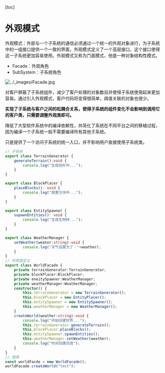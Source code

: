 [toc]

# 外观模式

外观模式：外部与一个子系统的通信必须通过一个统一的外观对象进行，为子系统中的一组接口提供一个一致的界面，外观模式定义了一个高层接口，这个接口使得这一子系统更加容易使用。外观模式又称为门面模式，他是一种对象结构性模式。

*   Facade：外观角色
*   SubSystem：子系统角色

![../_images/Facade.jpg](https://design-patterns.readthedocs.io/zh-cn/latest/_images/Facade.jpg)

对客户屏蔽了子系统组件，减少了客户处理的对象数目并使得子系统使用起来更加容易。通过引入外观模式，客户代码将变得很简单，阈值关联的对象也很少。

**实现了子系统与客户之间的松耦合关系，使得子系统的组件变化不会影响到调用它的客户类，只需要调整外观类即可。**

降低了大型软件系统中的编译依赖性，并简化了系统在不同平台之间的移植过程，因为编译一个子系统一般不需要编译所有其他子系统。

只是提供了一个访问子系统的统一入口，并不影响用户直接使用子系统类。

~~~ ts
// 子系统
export class TerrainGenerator {
    generateTerrain():void {
        console.log("生成地形中...");
    }
}

export class BlockPlacer {
    placeBlocks(): void {
        console.log("放置方块中...");
    }
}

export class EntitySpawner {
    supawnEntities(): void {
        console.log("生成生物钟...");
    }
}

export class WeatherManager {
    setWeather(weater:string):void {
        console.log("天气设置为了："+weather);
    }
}
// 外观类定义
export class WorldFacade {
    private terrainGenerator:TerrainGenerator;
    private blockPlacer:BlockPlacer;
    private eneitySpawner:WeatherManager;
    private weatherManager:WeatherManager;
    constructor() {
        this.terrainGenerator = new TerrainGenerator();
        this.blockPlacer = new EntityPlacer();
        this.entitySpawner = new EntitySpawner();
        this.weatherManager = new WeatherManager();
    }
    createWorld(weather:string):void {
       	console.log("开始创建世界...");
        this.terrainGenerator.generateTerrain();
        this.blockPlacer.placeBlocks();
        this.entitySpawner.spawnEntities();
        this.weatherManager.setWeather(weather);
        console.log("时间创建完成");
    }
}
// 使用
const worldFacde = new WorldFacade();
worldFacade.createWorld("test");
~~~

